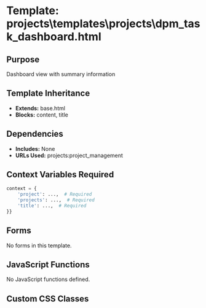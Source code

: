 # Template: projects\templates\projects\dpm_task_dashboard.html

## Purpose
Dashboard view with summary information

## Template Inheritance
- **Extends:** base.html
- **Blocks:** content, title

## Dependencies
- **Includes:** None
- **URLs Used:** projects:project_management

## Context Variables Required
```python
context = {
    'project': ...,  # Required
    'projects': ...,  # Required
    'title': ...,  # Required
}}
```

## Forms
No forms in this template.

## JavaScript Functions
No JavaScript functions defined.

## Custom CSS Classes
